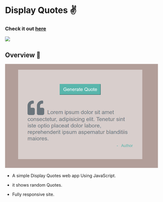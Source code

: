 # Display Quotes ✌️

### Check it out [here](https://surajitpore0.github.io/testimonials/)

<img src = "https://forthebadge.com/images/badges/made-with-javascript.svg">

## Overview 👀

![web app](./img/home.png)

-   A simple Display Quotes web app Using JavaScript.

-   it shows random Quotes.
-   Fully responsive site.
